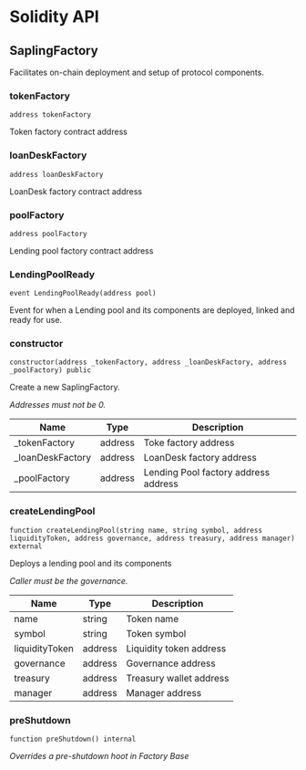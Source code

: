 # Solidity API

## SaplingFactory

Facilitates on-chain deployment and setup of protocol components.

### tokenFactory

```solidity
address tokenFactory
```

Token factory contract address

### loanDeskFactory

```solidity
address loanDeskFactory
```

LoanDesk factory contract address

### poolFactory

```solidity
address poolFactory
```

Lending pool factory contract address

### LendingPoolReady

```solidity
event LendingPoolReady(address pool)
```

Event for when a Lending pool and its components are deployed, linked and ready for use.

### constructor

```solidity
constructor(address _tokenFactory, address _loanDeskFactory, address _poolFactory) public
```

Create a new SaplingFactory.

_Addresses must not be 0._

| Name | Type | Description |
| ---- | ---- | ----------- |
| _tokenFactory | address | Toke factory address |
| _loanDeskFactory | address | LoanDesk factory address |
| _poolFactory | address | Lending Pool factory address address |

### createLendingPool

```solidity
function createLendingPool(string name, string symbol, address liquidityToken, address governance, address treasury, address manager) external
```

Deploys a lending pool and its components

_Caller must be the governance._

| Name | Type | Description |
| ---- | ---- | ----------- |
| name | string | Token name |
| symbol | string | Token symbol |
| liquidityToken | address | Liquidity token address |
| governance | address | Governance address |
| treasury | address | Treasury wallet address |
| manager | address | Manager address |

### preShutdown

```solidity
function preShutdown() internal
```

_Overrides a pre-shutdown hoot in Factory Base_

